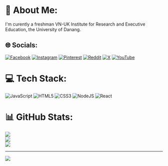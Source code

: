 # 💫 About Me:
I'm curently a freshman VN-UK Institute for Research and Executive Education, the University of Danang.


## 🌐 Socials:
[![Facebook](https://img.shields.io/badge/Facebook-%231877F2.svg?logo=Facebook&logoColor=white)](https://facebook.com/taolai.nguyen.75) [![Instagram](https://img.shields.io/badge/Instagram-%23E4405F.svg?logo=Instagram&logoColor=white)](https://instagram.com/gnudjsjwjsnjddf) [![Pinterest](https://img.shields.io/badge/Pinterest-%23E60023.svg?logo=Pinterest&logoColor=white)](https://pinterest.com/JustFuckingNad) [![Reddit](https://img.shields.io/badge/Reddit-%23FF4500.svg?logo=Reddit&logoColor=white)](https://www.reddit.com/user/gau1gs7/) [![X](https://img.shields.io/badge/X-black.svg?logo=X&logoColor=white)](https://x.com/@NguyenDung_1406) [![YouTube](https://img.shields.io/badge/YouTube-%23FF0000.svg?logo=YouTube&logoColor=white)](https://www.youtube.com/channel/UCOD3v-09UhJe54QoEvgIIiw) 

# 💻 Tech Stack:
![JavaScript](https://img.shields.io/badge/javascript-%23323330.svg?style=for-the-badge&logo=javascript&logoColor=%23F7DF1E) ![HTML5](https://img.shields.io/badge/html5-%23E34F26.svg?style=for-the-badge&logo=html5&logoColor=white) ![CSS3](https://img.shields.io/badge/css3-%231572B6.svg?style=for-the-badge&logo=css3&logoColor=white) ![NodeJS](https://img.shields.io/badge/node.js-6DA55F?style=for-the-badge&logo=node.js&logoColor=white) ![React](https://img.shields.io/badge/react-%2320232a.svg?style=for-the-badge&logo=react&logoColor=%2361DAFB)
# 📊 GitHub Stats:
![](https://github-readme-stats.vercel.app/api?username=Nad1406&theme=radical&hide_border=false&include_all_commits=false&count_private=false)<br/>
![](https://github-readme-streak-stats.herokuapp.com/?user=Nad1406&theme=radical&hide_border=false)<br/>
![](https://github-readme-stats.vercel.app/api/top-langs/?username=Nad1406&theme=radical&hide_border=false&include_all_commits=false&count_private=false&layout=compact)

---
[![](https://visitcount.itsvg.in/api?id=Nad1406&icon=10&color=1)](https://visitcount.itsvg.in)

<!-- Proudly created with GPRM ( https://gprm.itsvg.in ) -->
